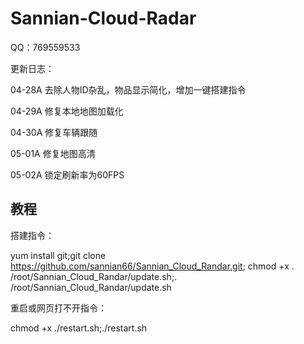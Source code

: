 # Sannian-Cloud-Radar

QQ：769559533

更新日志：

04-28A 去除人物ID杂乱，物品显示简化，增加一键搭建指令

04-29A 修复本地地图加载化

04-30A 修复车辆跟随

05-01A 修复地图高清

05-02A 锁定刷新率为60FPS


## 教程

搭建指令：

yum install git;git clone https://github.com/sannian66/Sannian_Cloud_Randar.git; chmod +x . /root/Sannian_Cloud_Randar/update.sh;. /root/Sannian_Cloud_Randar/update.sh

重启或网页打不开指令：

chmod +x ./restart.sh;./restart.sh

